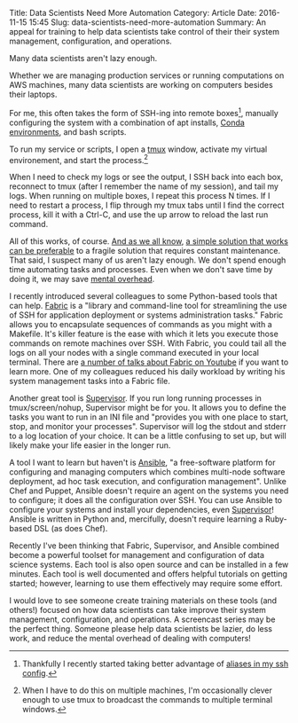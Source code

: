 Title: Data Scientists Need More Automation
Category: Article
Date: 2016-11-15 15:45
Slug: data-scientists-need-more-automation
Summary: An appeal for training to help data scientists take control of their their system management, configuration, and operations.

Many data scientists aren't lazy enough.

Whether we are managing production services or running computations on AWS machines, many data scientists are working on computers besides their laptops.

For me, this often takes the form of SSH-ing into remote boxes[^ssh], manually configuring the system with a combination of apt installs, [Conda environments](http://conda.pydata.org/docs/using/envs.html "Managing environments &mdash; Conda   documentation"), and bash scripts.

To run my service or scripts, I open a [tmux](https://tmux.github.io/ "tmux") window, activate my virtual environement, and start the process.[^tmux]

When I need to check my logs or see the output, I SSH back into each box, reconnect to tmux (after I remember the name of my session), and tail my logs. When running on multiple boxes, I repeat this process N times. If I need to restart a process, I flip through my tmux tabs until I find the correct process, kill it with a Ctrl-C, and use the up arrow to reload the last run command.

All of this works, of course. [And as we all know](https://xkcd.com/1319/), [a simple solution that works](http://xkcd.com/974/) [can be preferable](https://xkcd.com/1445/) to a fragile solution that requires constant maintenance. That said, I suspect many of us aren't lazy enough. We don't spend enough time automating tasks and processes. Even when we don't save time by doing it, we may save [mental overhead](http://www.johndcook.com/blog/2015/12/22/automate-to-save-mental-energy-not-time/).

I recently introduced several colleagues to some Python-based tools that can help. [Fabric](http://www.fabfile.org/) is a "library and command-line tool for streamlining the use of SSH for application deployment or systems administration tasks." Fabric allows you to encapsulate sequences of commands as you might with a Makefile. It's killer feature is the ease with which it lets you execute those commands on remote machines over SSH. With Fabric, you could tail all the logs on all your nodes with a single command executed in your local terminal. There are [a number of talks about Fabric on Youtube](https://www.youtube.com/results?search_query=python+fabric) if you want to learn more. One of my colleagues reduced his daily workload by writing his system management tasks into a Fabric file.

Another great tool is [Supervisor](http://supervisord.org/). If you run long running processes in tmux/screen/nohup, Supervisor might be for you. It allows you to define the tasks you want to run in an INI file and "provides you with one place to start, stop, and monitor your processes". Supervisor will log the stdout and stderr to a log location of your choice. It can be a little confusing to set up, but will likely make your life easier in the longer run.

A tool I want to learn but haven't is [Ansible](https://www.ansible.com/), "a free-software platform for configuring and managing computers which combines multi-node software deployment, ad hoc task execution, and configuration management". Unlike Chef and Puppet, Ansible doesn't require an agent on the systems you need to configure; it does all the configuration over SSH. You can use Ansible to configure your systems and install your dependencies, even [Supervisor](https://github.com/zenoamaro/ansible-supervisord)! Ansible is written in Python and, mercifully, doesn't require learning a Ruby-based DSL (as does Chef).

Recently I've been thinking that Fabric, Supervisor, and Ansible combined become a powerful toolset for management and configuration of data science systems. Each tool is also open source and can be installed in a few minutes. Each tool is well documented and offers helpful tutorials on getting started; however, learning to use them effectively may require some effort.

I would love to see someone create training materials on these tools (and others!) focused on how data scientists can take improve their system management, configuration, and operations. A screencast series may be the perfect thing. Someone please help data scientists be lazier, do less work, and reduce the mental overhead of dealing with computers!

[^ssh]: Thankfully I recently started taking better advantage of [aliases in my ssh config](http://til.tdhopper.com/notes/faster-ssh-access-to-remote-computers).
[^tmux]: When I have to do this on multiple machines, I'm occasionally clever enough to use tmux to broadcast the commands to multiple terminal windows.